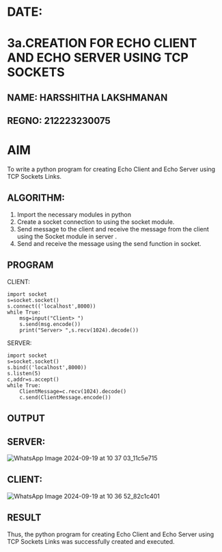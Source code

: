 # DATE:
# 3a.CREATION FOR ECHO CLIENT AND ECHO SERVER USING TCP SOCKETS
## NAME: HARSSHITHA LAKSHMANAN
## REGNO: 212223230075
# AIM
To write a python program for creating Echo Client and Echo Server using TCP
Sockets Links.
## ALGORITHM:
1. Import the necessary modules in python
2. Create a socket connection to using the socket module.
3. Send message to the client and receive the message from the client using the Socket module in
 server .
4. Send and receive the message using the send function in socket.
## PROGRAM
CLIENT:
```
import socket
s=socket.socket()
s.connect(('localhost',8000))
while True:
    msg=input("Client> ")
    s.send(msg.encode())
    print("Server> ",s.recv(1024).decode())
```

SERVER:
```
import socket
s=socket.socket()
s.bind(('localhost',8000))
s.listen(5)
c,addr=s.accept()
while True:
    ClientMessage=c.recv(1024).decode()
    c.send(ClientMessage.encode())
```
## OUTPUT
## SERVER:

![WhatsApp Image 2024-09-19 at 10 37 03_11c5e715](https://github.com/user-attachments/assets/2297f137-0e1e-4049-b1e5-728e3d3f9dd8)


## CLIENT:

![WhatsApp Image 2024-09-19 at 10 36 52_82c1c401](https://github.com/user-attachments/assets/690762bf-cecb-4006-9591-3b5561181aeb)
## RESULT
Thus, the python program for creating Echo Client and Echo Server using TCP Sockets Links 
was successfully created and executed.
